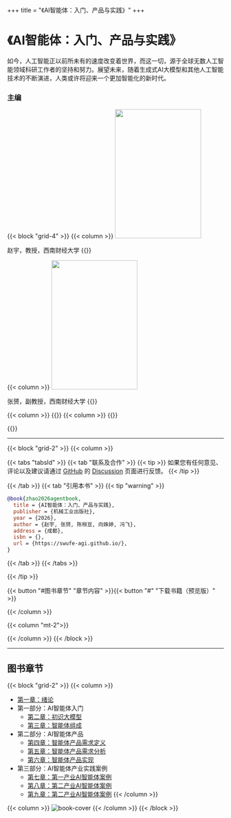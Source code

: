 +++
title = "《AI智能体：入门、产品与实践》"
+++

# 《AI智能体：入门、产品与实践》

如今，人工智能正以前所未有的速度改变着世界，而这一切，源于全球无数人工智能领域科研工作者的坚持和努力。展望未来，随着生成式AI大模型和其他人工智能技术的不断演进，人类或许将迎来一个更加智能化的新时代。

### 主编

{{< block "grid-4" >}}
{{< column >}}
<img src="/images/zhao.jpg" width="200" height="300"/>

赵宇，教授，西南财经大学
{{</column>}}

{{< column >}}
<img src="/images/zhang.png" width="200" height="300" />

张赟，副教授，西南财经大学
{{</column>}}

{{< column >}}
{{</column>}}
{{< column >}}
{{</column>}}

{{</block>}}

---

{{< block "grid-2" >}}
{{< column >}}

{{< tabs "tabsId" >}}
{{< tab "联系及合作" >}}
{{< tip >}}
如果您有任何意见、评论以及建议请通过 [GitHub](https://github.com/swufe-agi/NLP-book) 的 [Discussion](https://github.com/swufe-agi/NLP-book/discussions) 页面进行反馈。
{{< /tip >}}

{{< /tab >}}
{{< tab "引用本书" >}}
{{< tip "warning" >}}

```bibtex
@book{zhao2026agentbook,
  title = {AI智能体：入门、产品与实践},
  publisher = {机械工业出版社},
  year = {2026},
  author = {赵宇, 张赟, 陈桓亘, 向姝婷, 冯飞},
  address = {成都},
  isbn = {},
  url = {https://swufe-agi.github.io/},
}
```

{{< /tab >}}
{{< /tabs >}}

{{< /tip >}}


{{< button "#图书章节" "章节内容" >}}{{< button "#" "下载书籍（预览版）" >}}

{{< /column >}}

{{< column "mt-2">}}
<!-- <img src="/images/qq-group-llm.jpg" width="360" /> -->
{{< /column >}}
{{< /block >}}

---

## 图书章节

{{< block "grid-2" >}}
{{< column >}}

- [第一章：绪论](https://swufellm-1253696447.cos.ap-chengdu.myqcloud.com/chapter-01.pptx) <a href="https://swufellm-1253696447.cos.ap-chengdu.myqcloud.com/chapter-01.pptx"><span style="color: Tomato"><i class="fa-solid fa-file-pdf"></i></span></a> <a href="https://swufellm-1253696447.cos.ap-chengdu.myqcloud.com/chapter-01.pptx"><span style="color: Tomato"><i class="fa-solid fa-file-powerpoint"></i></span></a>
- 第一部分：AI智能体入门
  - [第二章：初识大模型](#) <a href="#"><span style="color: Tomato"><i class="fa-solid fa-file-pdf"></i></span></a> <a href="#"><span style="color: Tomato"><i class="fa-solid fa-file-powerpoint"></i></span></a>
  - [第三章：智能体组成](#) <a href="#"><span style="color: Tomato"><i class="fa-solid fa-file-pdf"></i></span></a> <a href="#"><span style="color: Tomato"><i class="fa-solid fa-file-powerpoint"></i></span></a>
- 第二部分：AI智能体产品
  - [第四章：智能体产品需求定义](#) <a href="#"><span style="color: Tomato"><i class="fa-solid fa-file-pdf"></i></span></a> <a href="#"><span style="color: Tomato"><i class="fa-solid fa-file-powerpoint"></i></span></a>
  - [第五章：智能体产品需求分析](#) <a href="#"><span style="color: Tomato"><i class="fa-solid fa-file-pdf"></i></span></a> <a href="#"><span style="color: Tomato"><i class="fa-solid fa-file-powerpoint"></i></span></a>
  - [第六章：智能体产品实现](#) <a href="#"><span style="color: Tomato"><i class="fa-solid fa-file-pdf"></i></span></a> <a href="#"><span style="color: Tomato"><i class="fa-solid fa-file-powerpoint"></i></span></a>
- 第三部分：AI智能体产业实践案例
  - [第七章：第一产业AI智能体案例](#) <a href="#"><span style="color: Tomato"><i class="fa-solid fa-file-pdf"></i></span></a> <a href="#"><span style="color: Tomato"><i class="fa-solid fa-file-powerpoint"></i></span></a>
  - [第八章：第二产业AI智能体案例](#) <a href="#"><span style="color: Tomato"><i class="fa-solid fa-file-pdf"></i></span></a> <a href="#"><span style="color: Tomato"><i class="fa-solid fa-file-powerpoint"></i></span></a>
  - [第九章：第二产业AI智能体案例](#) <a href="#"><span style="color: Tomato"><i class="fa-solid fa-file-pdf"></i></span></a> <a href="#"><span style="color: Tomato"><i class="fa-solid fa-file-powerpoint"></i></span></a>
    {{< /column >}}

{{< column >}}
![book-cover](/images/3D-book-cover-agent.png)
{{< /column >}}
{{< /block >}}
